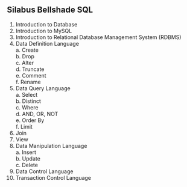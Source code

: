 ## Silabus Bellshade SQL

1. Introduction to Database
2. Introduction to MySQL
3. Introduction to Relational Database Management System (RDBMS)
4. Data Definition Language<br>
   a. Create<br>
   b. Drop<br>
   c. Alter<br>
   d. Truncate<br>
   e. Comment<br>
   f. Rename<br>
5. Data Query Language<br>
   a. Select<br>
   b. Distinct<br>
   c. Where<br>
   d. AND, OR, NOT<br>
   e. Order By<br>
   f. Limit<br>
6. Join
7. View
8. Data Manipulation Language<br>
   a. Insert<br>
   b. Update<br>
   c. Delete<br>
10. Data Control Language
11. Transaction Control Language
